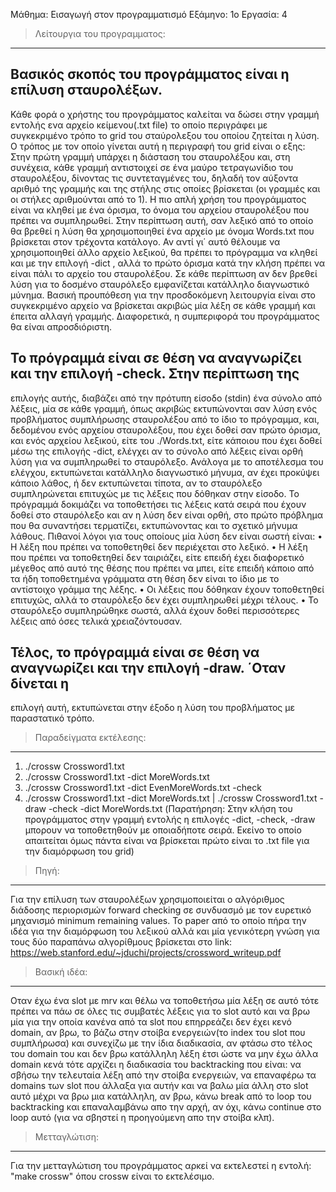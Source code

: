 Μάθημα: Εισαγωγή στον προγραμματισμό
Εξάμηνο: 1ο
Εργασία: 4

>Λείτουργια του προγραμματος:
-----------------------------
## Βασικός σκοπός του προγράμματος είναι η επίλυση σταυρολέξων.
Κάθε φορά ο χρήστης του προγράμματος καλείται να δώσει στην γραμμή εντολής ενα αρχείο κείμενου(.txt file)
το οποίο περιγράφει με συγκεκριμένο τρόπο το grid του σταύρολεξου του οποίου ζητείται η λύση.
Ο τρόπος με τον οποίο γίνεται αυτή η περιγραφή του grid είναι ο εξης: 
Στην πρώτη γραμμή υπάρχει η διάσταση του σταυρολέξου και, στη συνέχεια,
κάθε γραμμή αντιστοιχεί σε ένα μαύρο τετραγωνίδιο του σταυρολέξου, δίνοντας τις
συντεταγμένες του, δηλαδή τον αύξοντα αριθμό της γραμμής και της στήλης στις οποίες βρίσκεται
(οι γραμμές και οι στήλες αριθμούνται από το 1). Η πιο απλή χρήση του προγράμματος είναι να 
κληθεί με ένα όρισμα, το όνομα του αρχείου σταυρολέξου που πρέπει να συμπληρωθεί. Στην περίπτωση
αυτή, σαν λεξικό από το οποίο θα βρεθεί η λύση θα χρησιμοποιηθεί ένα αρχείο με
όνομα Words.txt που βρίσκεται στον τρέχοντα κατάλογο. Αν αντί γι΄ αυτό θέλουμε να
χρησιμοποιηθεί άλλο αρχείο λεξικού, θα πρέπει το πρόγραμμα να κληθεί και με την επιλογή -dict
<dictionaryfile>, αλλά το πρώτο όρισμα κατά την κλήση πρέπει να είναι πάλι το αρχείο του σταυρολέξου. 
Σε κάθε περίπτωση αν δεν βρεθεί λύση για το δοσμένο σταυρόλεξο εμφανίζεται κατάλληλο διαγνωστικό μύνημα.
Βασική προυπόθεση για την προσδοκόμενη λειτουργία είναι στο συγκεκριμένο αρχείο να βρίσκεται ακριβώς
μία λέξη σε κάθε γραμμή και έπειτα αλλαγή γραμμής. Διαφορετικά, η συμπεριφορά του προγράμματος θα είναι 
απροσδιόριστη.

## Το πρόγραμμά είναι σε θέση να αναγνωρίζει και την επιλογή -check. Στην περίπτωση της
επιλογής αυτής, διαβάζει από την πρότυπη είσοδο (stdin) ένα σύνολο από λέξεις, μία σε κάθε
γραμμή, όπως ακριβώς εκτυπώνονται σαν λύση ενός προβλήματος συμπλήρωσης σταυρολέξου από το
ίδιο το πρόγραμμα, και, δεδομένου ενός αρχείου σταυρολέξου, που έχει δοθεί σαν πρώτο όρισμα, και
ενός αρχείου λεξικού, είτε του ./Words.txt, είτε κάποιου που έχει δοθεί μέσω της επιλογής -dict,
ελέγχει αν το σύνολο από λέξεις είναι ορθή λύση για να συμπληρωθεί το σταυρόλεξο. Ανάλογα
με το αποτέλεσμα του ελέγχου, εκτυπώνεται κατάλληλο διαγνωστικό μήνυμα, αν έχει προκύψει
κάποιο λάθος, ή δεν εκτυπώνεται τίποτα, αν το σταυρόλεξο συμπληρώνεται επιτυχώς με τις λέξεις
που δόθηκαν στην είσοδο. Το πρόγραμμά δοκιμάζει να τοποθετήσει τις λέξεις κατά
σειρά που έχουν δοθεί στο σταυρόλεξο και αν η λύση δεν είναι ορθή, στο πρώτο πρόβλημα που θα
συναντήσει τερματίζει, εκτυπώνοντας και το σχετικό μήνυμα λάθους. Πιθανοί λόγοι για τους
οποίους μία λύση δεν είναι σωστή είναι:
• Η λέξη που πρέπει να τοποθετηθεί δεν περιέχεται στο λεξικό.
• Η λέξη που πρέπει να τοποθετηθεί δεν ταιριάζει, είτε επειδή έχει διαϕορετικό μέγεθος από αυτό
της θέσης που πρέπει να μπει, είτε επειδή κάποιο από τα ήδη τοποθετημένα γράμματα στη θέση
δεν είναι το ίδιο με το αντίστοιχο γράμμα της λέξης.
• Οι λέξεις που δόθηκαν έχουν τοποθετηθεί επιτυχώς, αλλά το σταυρόλεξο δεν έχει συμπληρωθεί
μέχρι τέλους.
• Το σταυρόλεξο συμπληρώθηκε σωστά, αλλά έχουν δοθεί περισσότερες λέξεις από όσες τελικά
χρειαζόντουσαν.

## Τέλος, το πρόγραμμά είναι σε θέση να αναγνωρίζει και την επιλογή -draw. ΄Οταν δίνεται η
επιλογή αυτή, εκτυπώνεται στην έξοδο η λύση του προβλήματος με παραστατικό τρόπο.

>Παραδείγματα εκτέλεσης:
------------------------
1. ./crossw Crossword1.txt    
2. ./crossw Crossword1.txt -dict MoreWords.txt
3. ./crossw Crossword1.txt -dict EvenMoreWords.txt -check
4. ./crossw Crossword1.txt -dict MoreWords.txt | ./crossw Crossword1.txt -draw -check -dict MoreWords.txt
(Παρατήρηση: Στην κλήση του προγράμματος στην γραμμή εντολής η επιλογές -dict, -check, -draw μπορουν να 
τοποθετηθούν με οποιαδήποτε σειρά. Εκείνο το οποίο απαιτείται όμως πάντα είναι να βρίσκεται πρώτο είναι το
.txt file για την διαμόρφωση του grid)

>Πηγή:
------------------
Για την επίλυση των σταυρολέξων χρησιμοποιείται ο αλγόριθμος διάδοσης περιορισμών forward checking 
σε συνδυασμό με τον ευρετικό μηχανισμό minimum remaining values. Το paper από το οποίο 
πήρα την ιδέα για την διαμόρφωση του λεξικού αλλά και μία γενικότερη γνώση για 
τους δύο παραπάνω αλγορίθμους βρίσκεται στο link: https://web.stanford.edu/~jduchi/projects/crossword_writeup.pdf

>Βασική ιδέα:
-------------
Οταν έχω ένα slot με mrv και θέλω να τοποθετήσω μία λέξη σε αυτό τότε πρέπει να πάω σε όλες τις 
συμβατές λέξεις για το slot αυτό και να βρω μία για την οποία κανένα από τα slot που επηρρεάζει 
δεν έχει κενό domain, αν βρω, το βάζω στην στοίβα ενεργειών(το index του slot που συμπλήρωσα) 
και συνεχίζω με την ίδια διαδικασία, αν φτάσω στο τέλος του domain του και δεν βρω κατάλληλη λέξη
έτσι ώστε να μην έχω άλλα domain κενά τότε αρχίζει η διαδικασία του backtracking που είναι: 
να σβήσω την τελευταία λέξη από την στοίβα ενεργειών, να επαναφέρω τα domains των slot που άλλαξα
για αυτήν και να βαλω μία άλλη στο slot αυτό μέχρι να βρω μια κατάλληλη, αν βρω, κάνω break από 
το loop του backtracking και επαναλαμβάνω απο την αρχή, αν όχι, κάνω continue στο loop αυτό
(για να σβηστεί η προηγούμενη απο την στοίβα κλπ).

>Μετταγλώτιση:
--------------
Για την μετταγλώτιση του προγράμματος αρκεί να εκτελεστεί η εντολή: "make crossw" 
όπου crossw είναι το εκτελέσιμο.



